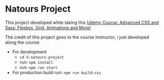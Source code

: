 # Natours Project

This project developed while taking this [Udemy Course: Advanced CSS and Sass: Flexbox, Grid, Animations and More!](https://www.udemy.com/advanced-css-and-sass)

The credit of this project goes to the course instructor, i just developed along the course.

* For development
  * `cd 5-natours-project`
  * run: `npm install`
  * run: `npm run start`  
* For production build run: `npm run build:css`